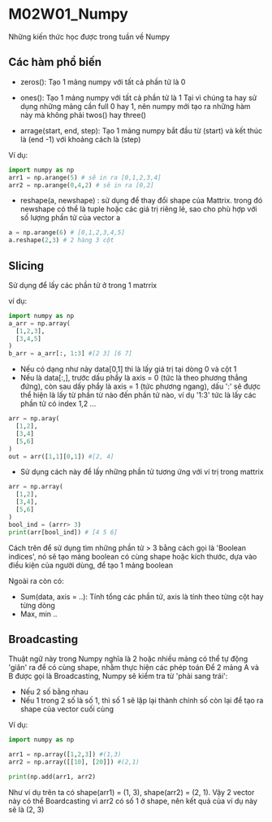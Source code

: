 # M02W01_Numpy
Những kiến thức học được trong tuần về Numpy 

## Các hàm phổ biến 

- zeros(): Tạo 1 mảng numpy với tất cả phần tử là 0
- ones(): Tạo 1 mảng numpy với tất cả phần tử là 1
Tại vì chúng ta hay sử dụng những mảng cần full 0 hay 1, nên numpy mới tạo ra những hàm này mà không phải twos() hay three()

- arrage(start, end, step): Tạo 1 mảng numpy bắt đầu từ (start) và kết thúc là (end -1) với khoảng cách là (step)
  
Ví dụ:

```python
import numpy as np
arr1 = np.arange(5) # sẽ in ra [0,1,2,3,4]
arr2 = np.arange(0,4,2) # sẽ in ra [0,2]
```

- reshape(a, newshape) : sử dụng để thay đổi shape của Mattrix. trong đó newshape có thể là tuple hoặc các giá trị riêng lẻ, sao cho phù hợp với số lượng phần tử của vector a

```python
a = np.arange(6) # [0,1,2,3,4,5]
a.reshape(2,3) # 2 hàng 3 cột
```

## Slicing
Sử dụng để lấy các phần tử ở trong 1 matrrix

ví dụ:
```python
import numpy as np
a_arr = np.array(
  [1,2,3],
  [3,4,5]
)
b_arr = a_arr[:, 1:3] #[2 3] [6 7]
```
- Nếu có dạng như này data[0,1] thì là lấy giá trị tại dòng 0 và cột 1
- Nếu là data[:,], trước dấu phẩy là axis = 0 (tức là theo phương thẳng đứng), còn sau dấy phẩy là axis = 1 (tức phương ngang), dấu ':' sẽ được thể hiện là lấy từ phần từ nào đến phần tử nào, ví dụ '1:3' tức là lấy các phần tử có index 1,2 ...

```python
arr = np.aray(
  [1,2],
  [3,4]
  [5,6]
)
out = arr([1,1][0,1]) #[2, 4]
```
- Sử dụng cách này để lấy những phần tử tương ứng với ví trị trong mattrix

```python
arr = np.array(
  [1,2],
  [3,4],
  [5,6]
)
bool_ind = (arrr> 3)
print(arr[bool_ind]) # [4 5 6]
```

Cách trên để sử dụng tìm những phần tử > 3 bằng cách gọi là 'Boolean indices', nó sẽ tạo mảng boolean có cùng shape hoặc kích thước, dựa vào điều kiện của người dùng, để tạo 1 mảng boolean

Ngoài ra còn có:
+ Sum(data, axis = ..): Tính tổng các phần tử, axis là tính theo từng cột hay từng dòng
+ Max, min ..


## Broadcasting
Thuật ngữ này trong Numpy nghĩa là 2 hoặc nhiều mảng có thể tự động 'giãn' ra để có cùng shape, nhằm thực hiện các phép toán
Để 2 mảng A và B được gọi là Broadcasting, Numpy sẽ kiểm tra từ 'phải sang trái':
+ Nếu 2 số bằng nhau
+ Nếu 1 trong 2 số là số 1, thì số 1 sẽ lặp lại thành chính số còn lại để tạo ra shape của vector cuối cùng

Ví dụ:

```python
import numpy as np

arr1 = np.array([1,2,3]) #(1,3)
arr2 = np.array([[10], [20]]) #(2,1)

print(np.add(arr1, arr2)
```
Như ví dụ trên ta có shape(arr1) = (1, 3), shape(arr2) = (2, 1). Vậy 2 vector này có thể Boardcasting vì arr2 có số 1 ở shape, nên kết quả của ví dụ này sẽ là (2, 3) 

